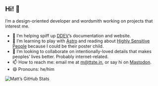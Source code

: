 ## Hi! 👋

I’m a design-oriented developer and wordsmith working on projects that interest me.

- 🔭 I’m helping spiff up [DDEV](https://github.com/drud/ddev)’s documentation and website.
- 🌱 I’m learning to play with [Astro](https://astro.build) and reading about [Highly Sensitive People](https://www.amazon.com/Highly-Sensitive-Person-Thrive-Overwhelms/dp/0553062182) because I could be their poster child.
- 👯 I’m looking to collaborate on intentionally-loved details that makes peoples’ lives better. Probably internet-related.
- 📫 How to reach me: email me at m@ttste.in, or say hi on [Mastodon](https://ohai.social/@mattrambles).
- 😄 Pronouns: he/him

![Matt’s GitHub Stats](https://github-readme-stats.vercel.app/api?username=mattstein&show_icons=true)
